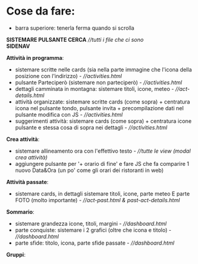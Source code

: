 # Cose da fare:

- barra superiore: tenerla ferma quando si scrolla      

**SISTEMARE PULSANTE CERCA** *//tutti i file che ci sono*        
**SIDENAV**

**Attività in programma**:     
- sistemare scritte nelle cards (sia nella parte immagine che l'icona della posizione con l'indirizzo) - *//activities.html*     
- pulsante Parteciperò (sistemare non parteciperò) - *//activities.html*      
- dettagli camminata in montagna: sistemare titoli, icone, meteo - *//act-details.html*     
- attività organizzate: sistemare scritte cards (come sopra) + centratura icona nel pulsante tondo, pulsante invita + precompilazione dati nel pulsante modifica con JS - *//activities.html*      
- suggerimenti attività: sistemare cards (come sopra) + centratura icone pulsante e stessa cosa di sopra nei dettagli - *//activities.html*   

**Crea attività**:        
- sistemare allineamento ora con l'effettivo testo - *//tutte le view (modal crea attività)*       
- aggiungere pulsante per '+ orario di fine' e fare JS che fa comparire 1 nuovo Data&Ora (un po' come gli orari dei ristoranti in web)
    
**Attività passate**:     
- sistemare cards, in dettagli sistemare titoli, icone, parte meteo E parte FOTO (molto importante) - *//act-past.html & past-act-details.html*       

**Sommario**:       
- sistemare grandezza icone, titoli, margini - *//dashboard.html*        
- parte conquiste: sistemare i 2 grafici (oltre che icona e titolo) - *//dashboard.html*       
- parte sfide: titolo, icona, parte sfide passate - *//dashboard.html*      

**Gruppi**: